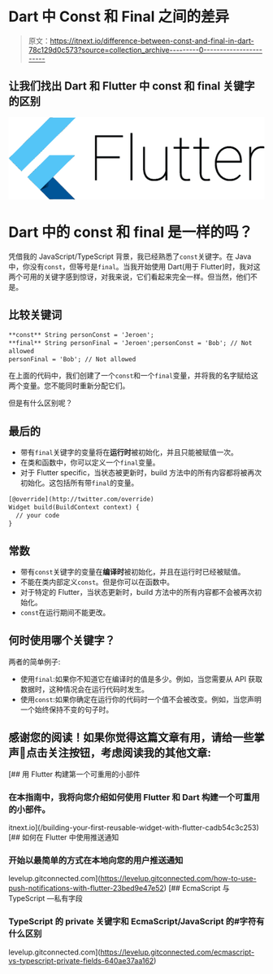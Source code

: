 # Dart 中 Const 和 Final 之间的差异

> 原文：<https://itnext.io/difference-between-const-and-final-in-dart-78c129d0c573?source=collection_archive---------0----------------------->

## 让我们找出 Dart 和 Flutter 中 const 和 final 关键字的区别

![](img/c4fd969d852816e39f5ae396e41ef908.png)

# Dart 中的 const 和 final 是一样的吗？

凭借我的 JavaScript/TypeScript 背景，我已经熟悉了`const`关键字。在 Java 中，你没有`const`，但等号是`final`。当我开始使用 Dart(用于 Flutter)时，我对这两个可用的关键字感到惊讶，对我来说，它们看起来完全一样。但当然，他们不是。

## 比较关键词

```
**const** String personConst = 'Jeroen';
**final** String personFinal = 'Jeroen';personConst = 'Bob'; // Not allowed
personFinal = 'Bob'; // Not allowed
```

在上面的代码中，我们创建了一个`const`和一个`final`变量，并将我的名字赋给这两个变量。您不能同时重新分配它们。

但是有什么区别呢？

## 最后的

*   带有`final`关键字的变量将在**运行时**被初始化，并且只能被赋值一次。
*   在类和函数中，你可以定义一个`final`变量。
*   对于 Flutter specific，当状态被更新时，build 方法中的所有内容都将被再次初始化。这包括所有带`final`的变量。

```
[@override](http://twitter.com/override)
Widget build(BuildContext context) {
  // your code
}
```

## 常数

*   带有`const`关键字的变量在**编译时**被初始化，并且在运行时已经被赋值。
*   不能在类内部定义`const`。但是你可以在函数中。
*   对于特定的 Flutter，当状态更新时，build 方法中的所有内容都不会被再次初始化。
*   `const`在运行期间不能更改。

## 何时使用哪个关键字？

两者的简单例子:

*   使用`final`:如果你不知道它在编译时的值是多少。例如，当您需要从 API 获取数据时，这种情况会在运行代码时发生。
*   使用`const`:如果你确定在运行你的代码时一个值不会被改变。例如，当您声明一个始终保持不变的句子时。

## 感谢您的阅读！如果你觉得这篇文章有用，请给一些掌声👏点击关注按钮，考虑阅读我的其他文章:

[](/building-your-first-reusable-widget-with-flutter-cadb54c3c253) [## 用 Flutter 构建第一个可重用的小部件

### 在本指南中，我将向您介绍如何使用 Flutter 和 Dart 构建一个可重用的小部件。

itnext.io](/building-your-first-reusable-widget-with-flutter-cadb54c3c253) [](https://levelup.gitconnected.com/how-to-use-push-notifications-with-flutter-23bed9e47e52) [## 如何在 Flutter 中使用推送通知

### 开始以最简单的方式在本地向您的用户推送通知

levelup.gitconnected.com](https://levelup.gitconnected.com/how-to-use-push-notifications-with-flutter-23bed9e47e52) [](https://levelup.gitconnected.com/ecmascript-vs-typescript-private-fields-640ae37aa162) [## EcmaScript 与 TypeScript —私有字段

### TypeScript 的 private 关键字和 EcmaScript/JavaScript 的#字符有什么区别

levelup.gitconnected.com](https://levelup.gitconnected.com/ecmascript-vs-typescript-private-fields-640ae37aa162)
